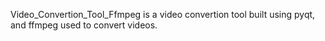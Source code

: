 Video_Convertion_Tool_Ffmpeg is a video convertion tool built using pyqt, and ffmpeg used to convert videos.